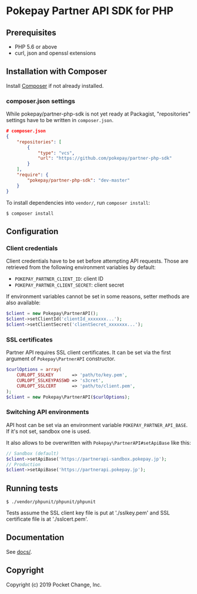 # Pokepay Partner API SDK for PHP

## Prerequisites

- PHP 5.6 or above
- curl, json and openssl extensions

## Installation with Composer

Install [Composer](https://getcomposer.org/) if not already installed.

### composer.json settings

While pokepay/partner-php-sdk is not yet ready at Packagist, "repositories" settings have to be written in `composer.json`.

```json
# composer.json
{
    "repositories": [
        {
            "type": "vcs",
            "url": "https://github.com/pokepay/partner-php-sdk"
        }
    ],
    "require": {
        "pokepay/partner-php-sdk": "dev-master"
    }
}
```

To install dependencies into `vendor/`, run `composer install`:

```
$ composer install
```

## Configuration

### Client credentials

Client credentials have to be set before attempting API requests. Those are retrieved from the following environment variables by default:

- `POKEPAY_PARTNER_CLIENT_ID`: client ID
- `POKEPAY_PARTNER_CLIENT_SECRET`: client secret

If environment variables cannot be set in some reasons, setter methods are also available:

```php
$client = new Pokepay\PartnerAPI();
$client->setClientId('clientId_xxxxxxx...');
$client->setClientSecret('clientSecret_xxxxxxx...');
```

### SSL certificates

Partner API requires SSL client certificates. It can be set via the first argument of `Pokepay\PartnerAPI` constructor.


```php
$curlOptions = array(
    CURLOPT_SSLKEY       => 'path/to/key.pem',
    CURLOPT_SSLKEYPASSWD => 's3cret',
    CURLOPT_SSLCERT      => 'path/to/client.pem',
);
$client = new Pokepay\PartnerAPI($curlOptions);
```

### Switching API environments

API host can be set via an environment variable `POKEPAY_PARTNER_API_BASE`. If it's not set, sandbox one is used.

It also allows to be overwritten with `Pokepay\PartnerAPI#setApiBase` like this:

```php
// Sandbox (default)
$client->setApiBase('https://partnerapi-sandbox.pokepay.jp');
// Production
$client->setApiBase('https://partnerapi.pokepay.jp');
```

## Running tests

```
$ ./vendor/phpunit/phpunit/phpunit
```

Tests assume the SSL client key file is put at './sslkey.pem' and SSL certificate file is at './sslcert.pem'.

## Documentation

See [docs/](docs/index.md).

## Copyright

Copyright (c) 2019 Pocket Change, Inc.
